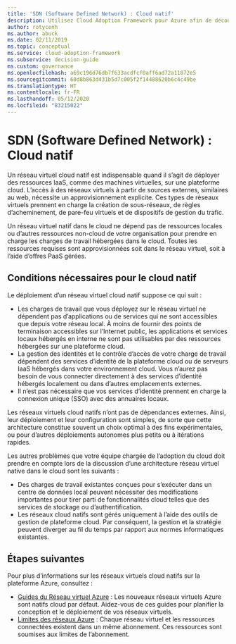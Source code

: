 ```yaml
---
title: 'SDN (Software Defined Network) : Cloud natif'
description: Utilisez Cloud Adoption Framework pour Azure afin de découvrir les réseaux virtuels cloud natifs, qui sont indispensables pour déployer des machines virtuelles dans le cloud.
author: rotycenh
ms.author: abuck
ms.date: 02/11/2019
ms.topic: conceptual
ms.service: cloud-adoption-framework
ms.subservice: decision-guide
ms.custom: governance
ms.openlocfilehash: a69c196d76db7f633acdfcf0aff6ad72a11872e5
ms.sourcegitcommit: 60d8b863d431b5d7c005f2f14488620b6c4c49be
ms.translationtype: HT
ms.contentlocale: fr-FR
ms.lasthandoff: 05/12/2020
ms.locfileid: "83215022"
---
```

# <a name="software-defined-networking-cloud-native"></a>SDN (Software Defined Network) : Cloud natif

Un réseau virtuel cloud natif est indispensable quand il s’agit de déployer des ressources IaaS, comme des machines virtuelles, sur une plateforme cloud. L’accès à des réseaux virtuels à partir de sources externes, similaires au web, nécessite un approvisionnement explicite. Ces types de réseaux virtuels prennent en charge la création de sous-réseaux, de règles d’acheminement, de pare-feu virtuels et de dispositifs de gestion du trafic.

Un réseau virtuel natif dans le cloud ne dépend pas de ressources locales ou d’autres ressources non-cloud de votre organisation pour prendre en charge les charges de travail hébergées dans le cloud. Toutes les ressources requises sont approvisionnées soit dans le réseau virtuel, soit à l’aide d’offres PaaS gérées.

## <a name="cloud-native-assumptions"></a>Conditions nécessaires pour le cloud natif

Le déploiement d’un réseau virtuel cloud natif suppose ce qui suit :

- Les charges de travail que vous déployez sur le réseau virtuel ne dépendent pas d’applications ou de services qui ne sont accessibles que depuis votre réseau local. À moins de fournir des points de terminaison accessibles sur l’Internet public, les applications et services locaux hébergés en interne ne sont pas utilisables par des ressources hébergées sur une plateforme cloud.
- La gestion des identités et le contrôle d’accès de votre charge de travail dépendent des services d’identité de la plateforme cloud ou de serveurs IaaS hébergés dans votre environnement cloud. Vous n’aurez pas besoin de vous connecter directement à des services d’identité hébergés localement ou dans d’autres emplacements externes.
- Il n’est pas nécessaire que vos services d’identité prennent en charge la connexion unique (SSO) avec des annuaires locaux.

Les réseaux virtuels cloud natifs n’ont pas de dépendances externes. Ainsi, leur déploiement et leur configuration sont simples, de sorte que cette architecture constitue souvent un choix optimal à des fins expérimentales, ou pour d’autres déploiements autonomes plus petits ou à itérations rapides.

Les autres problèmes que votre équipe chargée de l’adoption du cloud doit prendre en compte lors de la discussion d’une architecture réseau virtuel native dans le cloud sont les suivants :

- Des charges de travail existantes conçues pour s’exécuter dans un centre de données local peuvent nécessiter des modifications importantes pour tirer parti de fonctionnalités cloud telles que des services de stockage ou d’authentification.
- Les réseaux cloud natifs sont gérés uniquement à l’aide des outils de gestion de plateforme cloud. Par conséquent, la gestion et la stratégie peuvent diverger au fil du temps par rapport aux normes informatiques existantes.

## <a name="next-steps"></a>Étapes suivantes

Pour plus d’informations sur les réseaux virtuels cloud natifs sur la plateforme Azure, consultez :

- [Guides du Réseau virtuel Azure](https://docs.microsoft.com/azure/virtual-network/virtual-network-vnet-plan-design-arm) : Les nouveaux réseaux virtuels Azure sont natifs cloud par défaut. Aidez-vous de ces guides pour planifier la conception et le déploiement de vos réseaux virtuels.
- [Limites des réseaux Azure](https://docs.microsoft.com/azure/azure-resource-manager/management/azure-subscription-service-limits#networking-limits) : Chaque réseau virtuel et les ressources connectées existent dans un même abonnement. Ces ressources sont soumises aux limites de l’abonnement.
